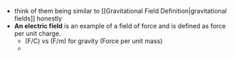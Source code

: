 - think of them being similar to [[Gravitational Field Definition|gravitational fields]] honestly
- **An electric field** is an example of a field of force and is defined as force per unit charge. 
	- (F/C) vs (F/m) for gravity (Force per unit mass)
	- 